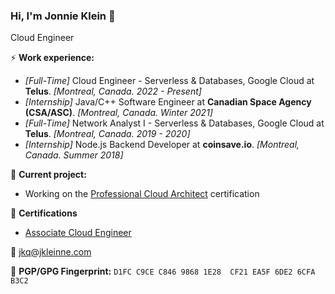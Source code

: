 ### Hi, I'm Jonnie Klein 👋
Cloud Engineer

⚡ **Work experience:** <br>
- _[Full-Time]_ 
Cloud Engineer - Serverless & Databases, Google Cloud at **Telus**. _[Montreal, Canada. 2022 - Present]_
- _[Internship]_ Java/C++ Software Engineer at **Canadian Space Agency (CSA/ASC)**. _[Montreal, Canada. Winter 2021]_
- _[Full-Time]_ Network Analyst I - Serverless & Databases, Google Cloud at **Telus**. _[Montreal, Canada. 2019 - 2020]_
- _[Internship]_ Node.js Backend Developer at **coinsave.io**. _[Montreal, Canada. Summer 2018]_

🔭 **Current project:**
- Working on the [Professional Cloud Architect](https://cloud.google.com/certification/cloud-architect) certification

📜 **Certifications**
- [Associate Cloud Engineer](https://www.credential.net/b196b8fb-494a-4833-aefd-209504356301#gs.scqzfl)

💬 [jkq@jkleinne.com](mailto:jkq@jkleinne.com)

🔑 **PGP/GPG Fingerprint:** `D1FC C9CE C846 9868 1E28  CF21 EA5F 6DE2 6CFA B3C2`

<!--[![Top Langs](https://github-readme-stats.vercel.app/api/top-langs/?username=jkleinne&layout=compact&hide=tex)](https://github.com/anuraghazra/github-readme-stats)-->

<!--
**JKleinne/JKleinne** is a ✨ _special_ ✨ repository because its `README.md` (this file) appears on your GitHub profile.

